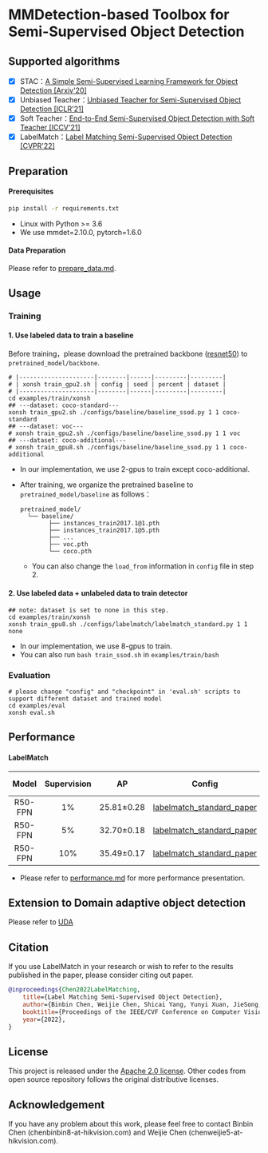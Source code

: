# MMDetection-based Toolbox for Semi-Supervised Object Detection

## Supported algorithms

- [x] STAC：[A Simple Semi-Supervised Learning Framework for Object Detection [Arxiv'20]](https://arxiv.org/abs/2005.04757v2)
- [x] Unbiased Teacher：[Unbiased Teacher for Semi-Supervised Object Detection [ICLR'21]](https://arxiv.org/abs/2102.09480)
- [x] Soft Teacher：[End-to-End Semi-Supervised Object Detection with Soft Teacher [ICCV'21]](https://arxiv.org/abs/2106.09018)
- [x] LabelMatch：[Label Matching Semi-Supervised Object Detection [CVPR'22]](https://arxiv.org/pdf/2206.06608.pdf)

## Preparation

#### Prerequisites

```bash
pip install -r requirements.txt
```

- Linux with Python >= 3.6
- We use mmdet=2.10.0, pytorch=1.6.0

#### Data Preparation

Please refer to [prepare_data.md](./docs/prepare_data.md).

## Usage

### Training

#### 1. Use labeled data to train a baseline

Before training，please download the pretrained backbone ([resnet50](https://download.pytorch.org/models/resnet50-19c8e357.pth)) to `pretrained_model/backbone`.

```shell
# |---------------------|--------|------|---------|---------|
# | xonsh train_gpu2.sh | config | seed | percent | dataset |
# |---------------------|--------|------|---------|---------|
cd examples/train/xonsh
## ---dataset: coco-standard---
xonsh train_gpu2.sh ./configs/baseline/baseline_ssod.py 1 1 coco-standard
## ---dataset: voc---
# xonsh train_gpu2.sh ./configs/baseline/baseline_ssod.py 1 1 voc
## ---dataset: coco-additional---
# xonsh train_gpu8.sh ./configs/baseline/baseline_ssod.py 1 1 coco-additional
```

- In our implementation, we use 2-gpus to train except coco-additional.

- After training, we organize the pretrained baseline to `pretrained_model/baseline` as follows：

  ```shell
  pretrained_model/
  	└── baseline/
          ├── instances_train2017.1@1.pth
          ├── instances_train2017.1@5.pth
          ├── ...
          ├── voc.pth
          └── coco.pth
  ```

  - You can also change the `load_from` information in `config` file in step 2.

#### 2. Use labeled data + unlabeled data to train detector

```shell
## note: dataset is set to none in this step.
cd examples/train/xonsh
xonsh train_gpu8.sh ./configs/labelmatch/labelmatch_standard.py 1 1 none
```

- In our implementation, we use 8-gpus to train.
- You can also run `bash train_ssod.sh` in `examples/train/bash`

### Evaluation

```shell
# please change "config" and "checkpoint" in 'eval.sh' scripts to support different dataset and trained model
cd examples/eval
xonsh eval.sh
```

## Performance

#### LabelMatch

| Model   | Supervision | AP   | Config | Model Weights |
| :-------: | :-----------: | :--: | :-----------: | ------------- |
| R50-FPN | 1%          | 25.81±0.28 | [labelmatch_standard_paper](./configs/labelmatch/labelmatch_standard_paper.py) | [labelmatch-1-1-40k](./docs/log/labelmatch_1_1_40k.log) |
| R50-FPN | 5% | 32.70±0.18 | [labelmatch_standard_paper](./configs/labelmatch/labelmatch_standard_paper.py) | [labelmatch-1-5-40k](./docs/log/labelmatch_1_5_40k.log) |
| R50-FPN | 10% | 35.49±0.17 | [labelmatch_standard_paper](./configs/labelmatch/labelmatch_standard_paper.py) | [labelmatch-1-10-40k](./docs/log/labelmatch_1_10_40k.log) |

- Please refer to [performance.md](./docs/performance.md) for more performance presentation.

## Extension to Domain adaptive object detection

Please refer to [UDA](./docs/domain_adaption.md)

## Citation

If you use LabelMatch in your research or wish to refer to the results published in the paper, please consider citing out paper.

```BibTeX
@inproceedings{Chen2022LabelMatching,
    title={Label Matching Semi-Supervised Object Detection},
    author={Binbin Chen, Weijie Chen, Shicai Yang, Yunyi Xuan, JieSong, Di Xie, Shiliang Pu, Mingli Song, Yueting Zhuang.},
    booktitle={Proceedings of the IEEE/CVF Conference on Computer Vision and Pattern Recognition},
    year={2022},
}
```

## License

This project is released under the [Apache 2.0 license](./LICENSE). Other codes from open source repository follows the original distributive licenses.

## Acknowledgement

If you have any problem about this work, please feel free to contact Binbin Chen (chenbinbin8-at-hikvision.com) and Weijie Chen (chenweijie5-at-hikvision.com).

